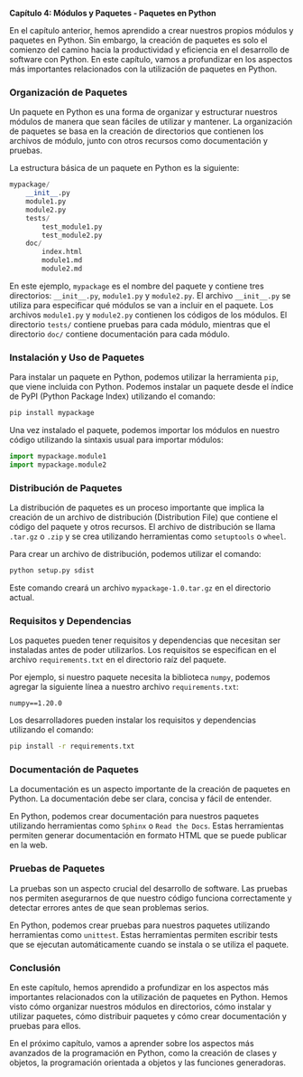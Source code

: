 **Capítulo 4: Módulos y Paquetes - Paquetes en Python**

En el capítulo anterior, hemos aprendido a crear nuestros propios módulos y paquetes en Python. Sin embargo, la creación de paquetes es solo el comienzo del camino hacia la productividad y eficiencia en el desarrollo de software con Python. En este capítulo, vamos a profundizar en los aspectos más importantes relacionados con la utilización de paquetes en Python.

### Organización de Paquetes

Un paquete en Python es una forma de organizar y estructurar nuestros módulos de manera que sean fáciles de utilizar y mantener. La organización de paquetes se basa en la creación de directorios que contienen los archivos de módulo, junto con otros recursos como documentación y pruebas.

La estructura básica de un paquete en Python es la siguiente:
```python
mypackage/
    __init__.py
    module1.py
    module2.py
    tests/
        test_module1.py
        test_module2.py
    doc/
        index.html
        module1.md
        module2.md
```
En este ejemplo, `mypackage` es el nombre del paquete y contiene tres directorios: `__init__.py`, `module1.py` y `module2.py`. El archivo `__init__.py` se utiliza para especificar qué módulos se van a incluir en el paquete. Los archivos `module1.py` y `module2.py` contienen los códigos de los módulos. El directorio `tests/` contiene pruebas para cada módulo, mientras que el directorio `doc/` contiene documentación para cada módulo.

### Instalación y Uso de Paquetes

Para instalar un paquete en Python, podemos utilizar la herramienta `pip`, que viene incluida con Python. Podemos instalar un paquete desde el índice de PyPI (Python Package Index) utilizando el comando:
```bash
pip install mypackage
```
Una vez instalado el paquete, podemos importar los módulos en nuestro código utilizando la sintaxis usual para importar módulos:
```python
import mypackage.module1
import mypackage.module2
```
### Distribución de Paquetes

La distribución de paquetes es un proceso importante que implica la creación de un archivo de distribución (Distribution File) que contiene el código del paquete y otros recursos. El archivo de distribución se llama `.tar.gz` o `.zip` y se crea utilizando herramientas como `setuptools` o `wheel`.

Para crear un archivo de distribución, podemos utilizar el comando:
```bash
python setup.py sdist
```
Este comando creará un archivo `mypackage-1.0.tar.gz` en el directorio actual.

### Requisitos y Dependencias

Los paquetes pueden tener requisitos y dependencias que necesitan ser instaladas antes de poder utilizarlos. Los requisitos se especifican en el archivo `requirements.txt` en el directorio raíz del paquete.

Por ejemplo, si nuestro paquete necesita la biblioteca `numpy`, podemos agregar la siguiente línea a nuestro archivo `requirements.txt`:
```
numpy==1.20.0
```
Los desarrolladores pueden instalar los requisitos y dependencias utilizando el comando:
```bash
pip install -r requirements.txt
```
### Documentación de Paquetes

La documentación es un aspecto importante de la creación de paquetes en Python. La documentación debe ser clara, concisa y fácil de entender.

En Python, podemos crear documentación para nuestros paquetes utilizando herramientas como `Sphinx` o `Read the Docs`. Estas herramientas permiten generar documentación en formato HTML que se puede publicar en la web.

### Pruebas de Paquetes

La pruebas son un aspecto crucial del desarrollo de software. Las pruebas nos permiten asegurarnos de que nuestro código funciona correctamente y detectar errores antes de que sean problemas serios.

En Python, podemos crear pruebas para nuestros paquetes utilizando herramientas como `unittest`. Estas herramientas permiten escribir tests que se ejecutan automáticamente cuando se instala o se utiliza el paquete.

### Conclusión

En este capítulo, hemos aprendido a profundizar en los aspectos más importantes relacionados con la utilización de paquetes en Python. Hemos visto cómo organizar nuestros módulos en directorios, cómo instalar y utilizar paquetes, cómo distribuir paquetes y cómo crear documentación y pruebas para ellos.

En el próximo capítulo, vamos a aprender sobre los aspectos más avanzados de la programación en Python, como la creación de clases y objetos, la programación orientada a objetos y las funciones generadoras.